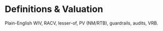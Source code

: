 # Definitions & Valuation

Plain-English WIV, RACV, lesser-of, PV (NM/RTB), guardrails, audits, VRB.